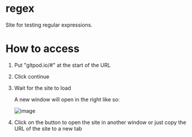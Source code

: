 # regex
Site for testing regular expressions.

# How to access
1. Put "gitpod.io/#" at the start of the URL
2. Click continue
3. Wait for the site to load

    A new window will open in the right like so:

    ![image](https://github.com/user-attachments/assets/f5f63841-1cf3-4a0d-b0b3-47ea91cd6834)

4. Click on the button to open the site in another window or just copy the URL of the site to a new tab
